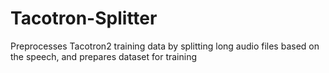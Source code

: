 # Tacotron-Splitter
Preprocesses Tacotron2 training data by splitting long audio files based on the speech, and prepares dataset for training
